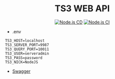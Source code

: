 
<center>

# TS3 WEB API

<div>

[![Node.js CD](https://github.com/n1eko/ts-api/actions/workflows/cd.yml/badge.svg?branch=main)](https://github.com/n1eko/ts-api/actions/workflows/cd.yml)
[![Node.js CI](https://github.com/n1eko/ts-api/actions/workflows/ci.yml/badge.svg)](https://github.com/n1eko/ts-api/actions/workflows/ci.yml)
</div>
</center>

- .env

```
TS3_HOST=localhost
TS3_SERVER_PORT=9987
TS3_QUERY_PORT=10011
TS3_USER=serveradmin
TS3_PASS=password
TS3_NICK=NodeJS
```
- [Swagger](https://tsapi.n1eko.com/api-docs)
